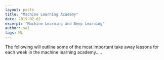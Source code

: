 ```yaml
---
layout: posts
title: "Machine Learning Academy"
date: 2019-02-02
excerpt: "Machine Learning and Deep Learning"
author: sal
tags: ML
---
```


The following will outline some of the most important take away lessons for each week in the machine learning academy.....
